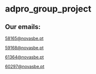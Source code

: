 # adpro_group_project



## Our emails:
58165@novasbe.pt

59168@novasbe.pt

61364@novasbe.pt

60297@novasbe.pt


